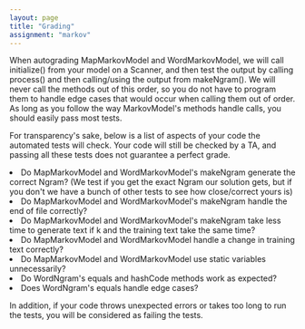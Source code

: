 ```yaml
---
layout: page
title: "Grading"
assignment: "markov"
---
```


When autograding MapMarkovModel and WordMarkovModel, we will call initialize() from your model on a Scanner, and then test the output by calling process() and then calling/using the output from makeNgram(). We will never call the methods out of this order, so you do not have to program them to handle edge cases that would occur when calling them out of order. As long as you follow the way MarkovModel's methods handle calls, you should easily pass most tests.

For transparency's sake, below is a list of aspects of your code the automated tests will check. Your code will still be checked by a TA, and passing all these tests does not guarantee a perfect grade. 

<li>Do MapMarkovModel and WordMarkovModel's makeNgram generate the correct Ngram? (We test if you get the exact Ngram our solution gets, but if you don't we have a bunch of other tests to see how close/correct yours is)</li>
<li>Do MapMarkovModel and WordMarkovModel's makeNgram handle the end of file correctly? </li>
<li>Do MapMarkovModel and WordMarkovModel's makeNgram take less time to generate text if k and the training text take the same time? </li>
<li>Do MapMarkovModel and WordMarkovModel handle a change in training text correctly?</li>
<li>Do MapMarkovModel and WordMarkovModel use static variables unnecessarily?</li>
<li>Do WordNgram's equals and hashCode methods work as expected?</li>
<li>Does WordNgram's equals handle edge cases?</li>

In addition, if your code throws unexpected errors or takes too long to run the tests, you will be considered as failing the tests.
